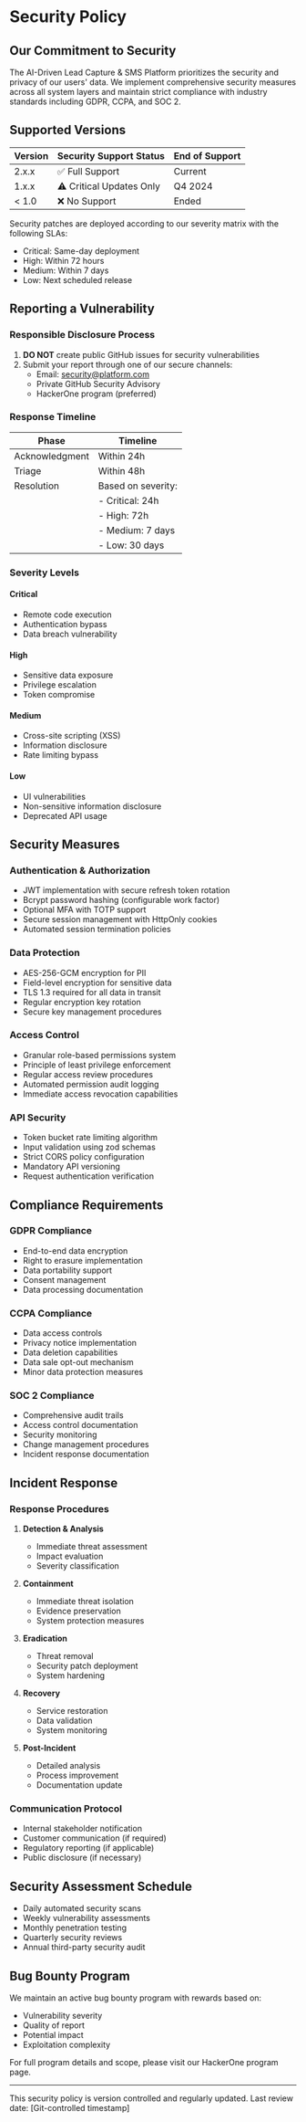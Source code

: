 # Security Policy

## Our Commitment to Security

The AI-Driven Lead Capture & SMS Platform prioritizes the security and privacy of our users' data. We implement comprehensive security measures across all system layers and maintain strict compliance with industry standards including GDPR, CCPA, and SOC 2.

## Supported Versions

| Version | Security Support Status | End of Support |
|---------|------------------------|----------------|
| 2.x.x   | ✅ Full Support        | Current        |
| 1.x.x   | ⚠️ Critical Updates Only| Q4 2024        |
| < 1.0   | ❌ No Support          | Ended          |

Security patches are deployed according to our severity matrix with the following SLAs:
- Critical: Same-day deployment
- High: Within 72 hours
- Medium: Within 7 days
- Low: Next scheduled release

## Reporting a Vulnerability

### Responsible Disclosure Process

1. **DO NOT** create public GitHub issues for security vulnerabilities
2. Submit your report through one of our secure channels:
   - Email: security@platform.com
   - Private GitHub Security Advisory
   - HackerOne program (preferred)

### Response Timeline

| Phase          | Timeline      |
|----------------|---------------|
| Acknowledgment | Within 24h    |
| Triage         | Within 48h    |
| Resolution     | Based on severity:|
|                | - Critical: 24h   |
|                | - High: 72h      |
|                | - Medium: 7 days  |
|                | - Low: 30 days    |

### Severity Levels

#### Critical
- Remote code execution
- Authentication bypass
- Data breach vulnerability

#### High
- Sensitive data exposure
- Privilege escalation
- Token compromise

#### Medium
- Cross-site scripting (XSS)
- Information disclosure
- Rate limiting bypass

#### Low
- UI vulnerabilities
- Non-sensitive information disclosure
- Deprecated API usage

## Security Measures

### Authentication & Authorization
- JWT implementation with secure refresh token rotation
- Bcrypt password hashing (configurable work factor)
- Optional MFA with TOTP support
- Secure session management with HttpOnly cookies
- Automated session termination policies

### Data Protection
- AES-256-GCM encryption for PII
- Field-level encryption for sensitive data
- TLS 1.3 required for all data in transit
- Regular encryption key rotation
- Secure key management procedures

### Access Control
- Granular role-based permissions system
- Principle of least privilege enforcement
- Regular access review procedures
- Automated permission audit logging
- Immediate access revocation capabilities

### API Security
- Token bucket rate limiting algorithm
- Input validation using zod schemas
- Strict CORS policy configuration
- Mandatory API versioning
- Request authentication verification

## Compliance Requirements

### GDPR Compliance
- End-to-end data encryption
- Right to erasure implementation
- Data portability support
- Consent management
- Data processing documentation

### CCPA Compliance
- Data access controls
- Privacy notice implementation
- Data deletion capabilities
- Data sale opt-out mechanism
- Minor data protection measures

### SOC 2 Compliance
- Comprehensive audit trails
- Access control documentation
- Security monitoring
- Change management procedures
- Incident response documentation

## Incident Response

### Response Procedures
1. **Detection & Analysis**
   - Immediate threat assessment
   - Impact evaluation
   - Severity classification

2. **Containment**
   - Immediate threat isolation
   - Evidence preservation
   - System protection measures

3. **Eradication**
   - Threat removal
   - Security patch deployment
   - System hardening

4. **Recovery**
   - Service restoration
   - Data validation
   - System monitoring

5. **Post-Incident**
   - Detailed analysis
   - Process improvement
   - Documentation update

### Communication Protocol
- Internal stakeholder notification
- Customer communication (if required)
- Regulatory reporting (if applicable)
- Public disclosure (if necessary)

## Security Assessment Schedule

- Daily automated security scans
- Weekly vulnerability assessments
- Monthly penetration testing
- Quarterly security reviews
- Annual third-party security audit

## Bug Bounty Program

We maintain an active bug bounty program with rewards based on:
- Vulnerability severity
- Quality of report
- Potential impact
- Exploitation complexity

For full program details and scope, please visit our HackerOne program page.

---

This security policy is version controlled and regularly updated. Last review date: [Git-controlled timestamp]